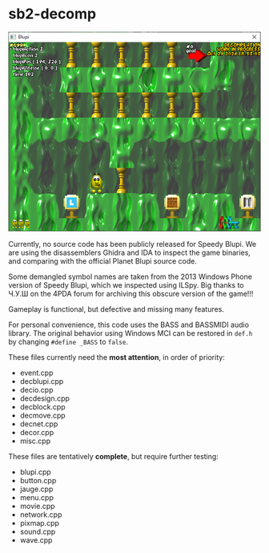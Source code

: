 # sb2-decomp
 ![Decompilation gameplay screenshot from October 29, 2024](screenshot.png)

 Currently, no source code has been publicly released for Speedy Blupi.  We are using the disassemblers Ghidra and IDA to inspect the game binaries, and comparing with the official Planet Blupi source code.
 
 Some demangled symbol names are taken from the 2013 Windows Phone version of Speedy Blupi, which we inspected using ILSpy.  Big thanks to Ч.У.Ш on the 4PDA forum for archiving this obscure version of the game!!!
 
 Gameplay is functional, but defective and missing many features.

 For personal convenience, this code uses the BASS and BASSMIDI audio library. The original behavior using Windows MCI can be restored in `def.h` by changing `#define _BASS` to `false`.
 
 These files currently need the **most attention**, in order of priority:
 - event.cpp
 - decblupi.cpp
 - decio.cpp
 - decdesign.cpp
 - decblock.cpp
 - decmove.cpp
 - decnet.cpp
 - decor.cpp
 - misc.cpp

 These files are tentatively **complete**, but require further testing:
 - blupi.cpp
 - button.cpp
 - jauge.cpp
 - menu.cpp
 - movie.cpp
 - network.cpp
 - pixmap.cpp
 - sound.cpp
 - wave.cpp
